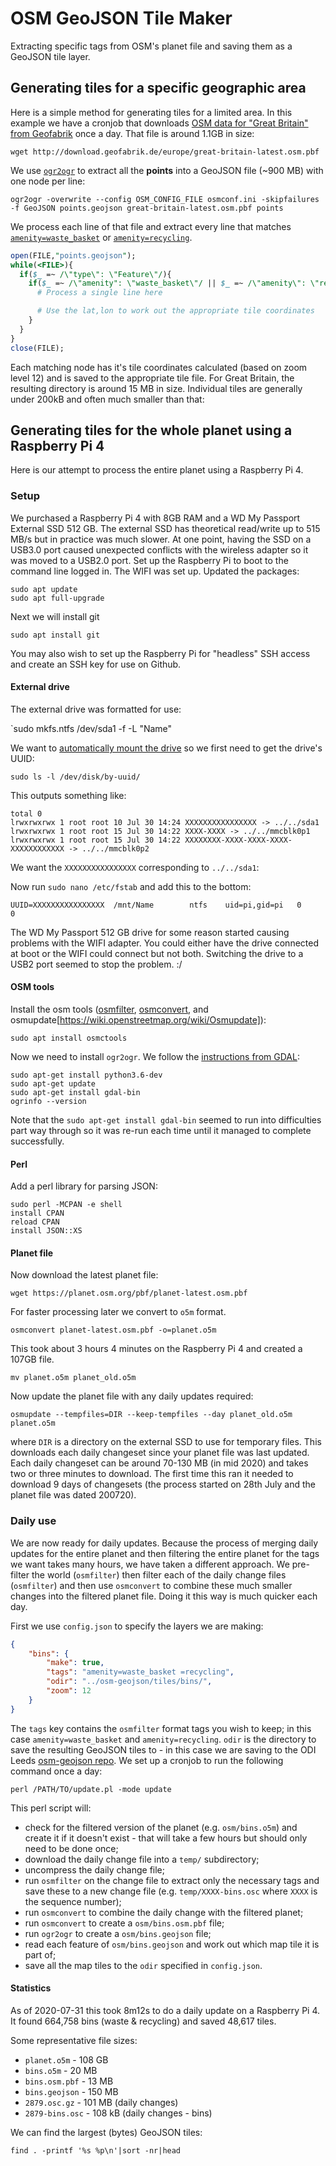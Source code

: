 # OSM GeoJSON Tile Maker

Extracting specific tags from OSM's planet file and saving them as a GeoJSON tile layer.



## Generating tiles for a specific geographic area

Here is a simple method for generating tiles for a limited area. In this example we have a cronjob that downloads [OSM data for "Great Britain" from Geofabrik](http://download.geofabrik.de/europe/great-britain.html) once a day. That file is around 1.1GB in size:

`wget http://download.geofabrik.de/europe/great-britain-latest.osm.pbf`

We use [`ogr2ogr`](https://gdal.org/programs/ogr2ogr.html) to extract all the __points__ into a GeoJSON file (~900 MB) with one node per line:

`ogr2ogr -overwrite --config OSM_CONFIG_FILE osmconf.ini -skipfailures -f GeoJSON points.geojson great-britain-latest.osm.pbf points`

We process each line of that file and extract every line that matches [`amenity=waste_basket`](https://wiki.openstreetmap.org/wiki/Tag:amenity%3Dwaste_basket) or [`amenity=recycling`](https://wiki.openstreetmap.org/wiki/Tag:amenity%3Drecycling).

```perl
open(FILE,"points.geojson");
while(<FILE>){
  if($_ =~ /\"type\": \"Feature\"/){
    if($_ =~ /\"amenity": \"waste_basket\"/ || $_ =~ /\"amenity\": \"recycling\"/){
      # Process a single line here

      # Use the lat,lon to work out the appropriate tile coordinates
    }
  }
}
close(FILE);
```

Each matching node has it's tile coordinates calculated (based on zoom level 12) and is saved to the appropriate tile file. For Great Britain, the resulting directory is around 15 MB in size. Individual tiles are generally under 200kB and often much smaller than that:



## Generating tiles for the whole planet using a Raspberry Pi 4

Here is our attempt to process the entire planet using a Raspberry Pi 4.

### Setup

We purchased a Raspberry Pi 4 with 8GB RAM and a WD My Passport External SSD 512 GB. The external SSD has theoretical read/write up to 515 MB/s but in practice was much slower. At one point, having the SSD on a USB3.0 port caused unexpected conflicts with the wireless adapter so it was moved to a USB2.0 port. Set up the Raspberry Pi to boot to the command line logged in. The WIFI was set up. Updated the packages:

```
sudo apt update
sudo apt full-upgrade
```

Next we will install git

`sudo apt install git`

You may also wish to set up the Raspberry Pi for "headless" SSH access and create an SSH key for use on Github.

#### External drive

The external drive was formatted for use:

`sudo mkfs.ntfs /dev/sda1 -f -L "Name"

We want to [automatically mount the drive](https://raspberrytips.com/mount-usb-drive-raspberry-pi/) so we first need to get the drive's UUID:

`sudo ls -l /dev/disk/by-uuid/`

This outputs something like:

```
total 0
lrwxrwxrwx 1 root root 10 Jul 30 14:24 XXXXXXXXXXXXXXXX -> ../../sda1
lrwxrwxrwx 1 root root 15 Jul 30 14:22 XXXX-XXXX -> ../../mmcblk0p1
lrwxrwxrwx 1 root root 15 Jul 30 14:22 XXXXXXXX-XXXX-XXXX-XXXX-XXXXXXXXXXXX -> ../../mmcblk0p2
```

We want the `XXXXXXXXXXXXXXXX` corresponding to `../../sda1`:

Now run `sudo nano /etc/fstab` and add this to the bottom:

`UUID=XXXXXXXXXXXXXXXX  /mnt/Name        ntfs    uid=pi,gid=pi   0       0`

The WD My Passport 512 GB drive for some reason started causing problems with the WIFI adapter. You could either have the drive connected at boot or the WIFI could connect but not both. Switching the drive to a USB2 port seemed to stop the problem. :/


#### OSM tools

Install the osm tools ([osmfilter](https://wiki.openstreetmap.org/wiki/Osmfilter), [osmconvert](https://wiki.openstreetmap.org/wiki/Osmconvert), and osmupdate[https://wiki.openstreetmap.org/wiki/Osmupdate]):

`sudo apt install osmctools`

Now we need to install `ogr2ogr`. We follow the [instructions from GDAL](https://mothergeo-py.readthedocs.io/en/latest/development/how-to/gdal-ubuntu-pkg.html):

```
sudo apt-get install python3.6-dev
sudo apt-get update
sudo apt-get install gdal-bin
ogrinfo --version
```

Note that the `sudo apt-get install gdal-bin` seemed to run into difficulties part way through so it was re-run each time until it managed to complete successfully.

#### Perl


Add a perl library for parsing JSON:

```
sudo perl -MCPAN -e shell
install CPAN
reload CPAN
install JSON::XS
```

#### Planet file

Now download the latest planet file:

`wget https://planet.osm.org/pbf/planet-latest.osm.pbf`

For faster processing later we convert to `o5m` format.

`osmconvert planet-latest.osm.pbf -o=planet.o5m`

This took about 3 hours 4 minutes on the Raspberry Pi 4 and created a 107GB file.

`mv planet.o5m planet_old.o5m`

Now update the planet file with any daily updates required:

`osmupdate --tempfiles=DIR --keep-tempfiles --day planet_old.o5m planet.o5m`

where `DIR` is a directory on the external SSD to use for temporary files. This downloads each daily changeset since your planet file was last updated. Each daily changeset can be around 70-130 MB (in mid 2020) and takes two or three minutes to download. The first time this ran it needed to download 9 days of changesets (the process started on 28th July and the planet file was dated 200720).


### Daily use

We are now ready for daily updates. Because the process of merging daily updates for the entire planet and then filtering the entire planet for the tags we want takes many hours, we have taken a different approach. We pre-filter the world (`osmfilter`) then filter each of the daily change files (`osmfilter`) and then use `osmconvert` to combine these much smaller changes into the filtered planet file. Doing it this way is much quicker each day.

First we use `config.json` to specify the layers we are making:

```json
{
	"bins": {
		"make": true,
		"tags": "amenity=waste_basket =recycling",
		"odir": "../osm-geojson/tiles/bins/",
		"zoom": 12
	}
}
```

The `tags` key contains the `osmfilter` format tags you wish to keep; in this case `amenity=waste_basket` and `amenity=recycling`. `odir` is the directory to save the resulting GeoJSON tiles to - in this case we are saving to the ODI Leeds [osm-geojson repo](https://github.com/odileeds/osm-geojson). We set up a cronjob to run the following command once a day:

`perl /PATH/TO/update.pl -mode update`

This perl script will:

* check for the filtered version of the planet (e.g. `osm/bins.o5m`) and create it if it doesn't exist - that will take a few hours but should only need to be done once;
* download the daily change file into a `temp/` subdirectory;
* uncompress the daily change file;
* run `osmfilter` on the change file to extract only the necessary tags and save these to a new change file (e.g. `temp/XXXX-bins.osc` where `XXXX` is the sequence number);
* run `osmconvert` to combine the daily change with the filtered planet;
* run `osmconvert` to create a `osm/bins.osm.pbf` file;
* run `ogr2ogr` to create a `osm/bins.geojson` file;
* read each feature of `osm/bins.geojson` and work out which map tile it is part of;
* save all the map tiles to the `odir` specified in `config.json`.


#### Statistics

As of 2020-07-31 this took 8m12s to do a daily update on a Raspberry Pi 4. It found 664,758 bins (waste & recycling) and saved 48,617 tiles. 

Some representative file sizes:

* `planet.o5m` - 108 GB
* `bins.o5m` - 20 MB
* `bins.osm.pbf` - 13 MB
* `bins.geojson` - 150 MB
* `2879.osc.gz` - 101 MB (daily changes)
* `2879-bins.osc` - 108 kB (daily changes - bins)

We can find the largest (bytes) GeoJSON tiles:

`find . -printf '%s %p\n'|sort -nr|head`